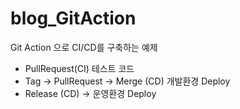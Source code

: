 # blog_GitAction

Git Action 으로 CI/CD를 구축하는 예제

- PullRequest(CI) 테스트 코드
- Tag -> PullRequest -> Merge (CD) 개발환경 Deploy
- Release (CD) -> 운영환경 Deploy